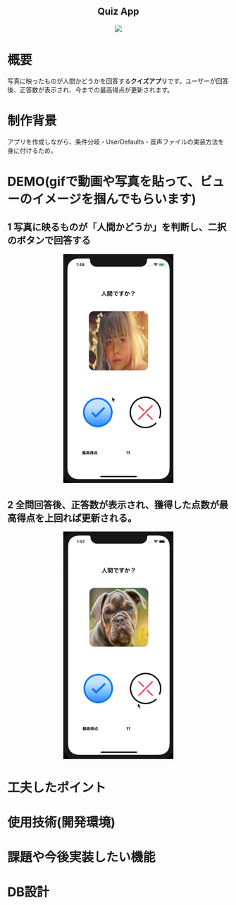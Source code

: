 <h2 align="center">Quiz App</h2>

<p align="center">
  <img src="https://i.gyazo.com/f1f0cd633d3337218e5ebd0be8ce9bca.png" width="250px;"/>
</p>

# 概要
写真に映ったものが人間かどうかを回答する**クイズアプリ**です。ユーザーが回答後、正答数が表示され、今までの最高得点が更新されます。

# 制作背景
アプリを作成しながら、条件分岐・UserDefaults・音声ファイルの実装方法を身に付けるため。

# DEMO(gifで動画や写真を貼って、ビューのイメージを掴んでもらいます)
## 1 写真に映るものが「人間かどうか」を判断し、二択のボタンで回答する

<p align="center">
  <img src="a04315c3f491d48be9e0d794019ecae6.gif" width="250px;"/>
</p>

## 2 全問回答後、正答数が表示され、獲得した点数が最高得点を上回れば更新される。

<p align="center">
  <img src="4dbbbbf39eaabeb5be869492b54c9f7b.gif" width="250px;"/>
</p>

# 工夫したポイント
# 使用技術(開発環境)
# 課題や今後実装したい機能
# DB設計
